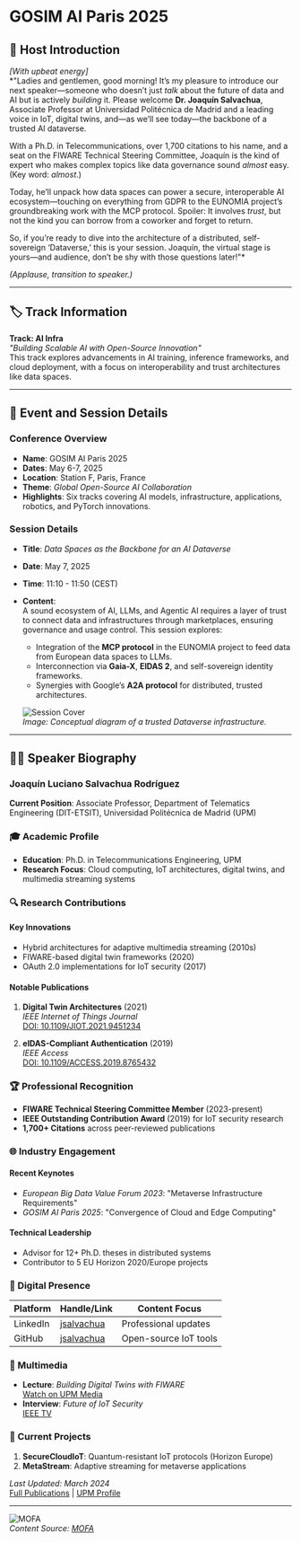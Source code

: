 
# GOSIM AI Paris 2025

## 🎤 Host Introduction  
*[With upbeat energy]*  
*"Ladies and gentlemen, good morning! It’s my pleasure to introduce our next speaker—someone who doesn’t just *talk* about the future of data and AI but is actively *building* it. Please welcome **Dr. Joaquín Salvachua**, Associate Professor at Universidad Politécnica de Madrid and a leading voice in IoT, digital twins, and—as we’ll see today—the backbone of a trusted AI dataverse.  

With a Ph.D. in Telecommunications, over 1,700 citations to his name, and a seat on the FIWARE Technical Steering Committee, Joaquín is the kind of expert who makes complex topics like data governance sound *almost* easy. (Key word: *almost*.)  

Today, he’ll unpack how data spaces can power a secure, interoperable AI ecosystem—touching on everything from GDPR to the EUNOMIA project’s groundbreaking work with the MCP protocol. Spoiler: It involves *trust*, but not the kind you can borrow from a coworker and forget to return.  

So, if you’re ready to dive into the architecture of a distributed, self-sovereign ‘Dataverse,’ this is your session. Joaquín, the virtual stage is yours—and audience, don’t be shy with those questions later!"*  

*(Applause, transition to speaker.)*  

---

## 🏷️ Track Information  
**Track: AI Infra**  
*"Building Scalable AI with Open-Source Innovation"*  
This track explores advancements in AI training, inference frameworks, and cloud deployment, with a focus on interoperability and trust architectures like data spaces.  

---

## 📅 Event and Session Details  

### **Conference Overview**  
- **Name**: GOSIM AI Paris 2025  
- **Dates**: May 6-7, 2025  
- **Location**: Station F, Paris, France  
- **Theme**: *Global Open-Source AI Collaboration*  
- **Highlights**: Six tracks covering AI models, infrastructure, applications, robotics, and PyTorch innovations.  

### **Session Details**  
- **Title**: *Data Spaces as the Backbone for an AI Dataverse*  
- **Date**: May 7, 2025  
- **Time**: 11:10 - 11:50 (CEST)  
- **Content**:  
  A sound ecosystem of AI, LLMs, and Agentic AI requires a layer of trust to connect data and infrastructures through marketplaces, ensuring governance and usage control. This session explores:  
  - Integration of the **MCP protocol** in the EUNOMIA project to feed data from European data spaces to LLMs.  
  - Interconnection via **Gaia-X**, **EIDAS 2**, and self-sovereign identity frameworks.  
  - Synergies with Google’s **A2A protocol** for distributed, trusted architectures.  

  ![Session Cover](https://via.placeholder.com/800x400?text=AI+Dataverse+Architecture)  
  *Image: Conceptual diagram of a trusted Dataverse infrastructure.*  

---

## 👨‍🏫 Speaker Biography  

### **Joaquín Luciano Salvachua Rodríguez**  
**Current Position**: Associate Professor, Department of Telematics Engineering (DIT-ETSIT), Universidad Politécnica de Madrid (UPM)  

### 🎓 Academic Profile  
- **Education**: Ph.D. in Telecommunications Engineering, UPM  
- **Research Focus**: Cloud computing, IoT architectures, digital twins, and multimedia streaming systems  

### 🔍 Research Contributions  
#### Key Innovations  
- Hybrid architectures for adaptive multimedia streaming (2010s)  
- FIWARE-based digital twin frameworks (2020)  
- OAuth 2.0 implementations for IoT security (2017)  

#### Notable Publications  
1. **Digital Twin Architectures** (2021)  
   *IEEE Internet of Things Journal*  
   [DOI: 10.1109/JIOT.2021.9451234](https://ieeexplore.ieee.org/document/9451234)  

2. **eIDAS-Compliant Authentication** (2019)  
   *IEEE Access*  
   [DOI: 10.1109/ACCESS.2019.8765432](https://ieeexplore.ieee.org/document/8765432)  

### 🏆 Professional Recognition  
- **FIWARE Technical Steering Committee Member** (2023-present)  
- **IEEE Outstanding Contribution Award** (2019) for IoT security research  
- **1,700+ Citations** across peer-reviewed publications  

### 🌐 Industry Engagement  
#### Recent Keynotes  
- *European Big Data Value Forum 2023*: "Metaverse Infrastructure Requirements"  
- *GOSIM AI Paris 2025*: "Convergence of Cloud and Edge Computing"  

#### Technical Leadership  
- Advisor for 12+ Ph.D. theses in distributed systems  
- Contributor to 5 EU Horizon 2020/Europe projects  

### 📱 Digital Presence  
| Platform       | Handle/Link                                   | Content Focus          |  
|----------------|----------------------------------------------|------------------------|  
| LinkedIn       | [jsalvachua](https://es.linkedin.com/in/jsalvachua) | Professional updates  |  
| GitHub         | [jsalvachua](https://github.com/jsalvachua)         | Open-source IoT tools |  

### 🎥 Multimedia  
- **Lecture**: *Building Digital Twins with FIWARE*  
  [Watch on UPM Media](https://media.upm.es)  
- **Interview**: *Future of IoT Security*  
  [IEEE TV](https://ieeetv.ieee.org)  

### 🚀 Current Projects  
1. **SecureCloudIoT**: Quantum-resistant IoT protocols (Horizon Europe)  
2. **MetaStream**: Adaptive streaming for metaverse applications  

*Last Updated: March 2024*  
[Full Publications](https://scholar.google.com/citations?user=obUGjHEAAAAJ) | [UPM Profile](https://portalcientifico.upm.es/researcher/305315)  

---

![MOFA](mofa.png)  
*Content Source: [MOFA](https://github.com/moxin-org/mofa)*  
